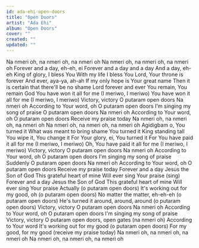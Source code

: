 ```yaml
---
id: ada-ehi-open-doors
title: "Open Doors"
artist: "Ada Ehi"
album: "Open Doors"
cover: ""
created: ""
updated: ""
---
```


Na nmeri oh, na nmeri oh, na nmeri oh
Na nmeri oh, na nmeri oh, na nmeri oh
Forever and a day, eh-eh, ei
Forever and a day and a day
And a day, eh-eh
King of glory, I bless You
With my life I bless You
Lord, Your throne is forever
And ever, aya-ya, ah-ah
If my only hope is Your great name
Then it is certain that there'll be no shame
Lord forever and ever
You remain, You remain God
You have won it all for me
(I meriwo, I meriwo)
You have won it all for me
(I meriwo, I meriwo)
Victory, victory
O putaram open doors
Na nmeri oh
According to Your word, oh
O putaram open doors
I'm singing my song of praise
O putaram open doors
Na nmeri oh
According to Your word, oh
O putaram open doors
Receive my praise today
Na nmeri oh, na nmeri oh, na nmeri oh
Na nmeri oh, na nmeri oh, na nmeri oh
Agidigbam o, You turned it
What was meant to bring shame
You turned it
King standing tall
You wipe it, You change it
For Your glory, ei, You turned it
For You have paid it all for me
(I meriwo, I meriwo)
Oh, You have paid it all for me
(I meriwo, I meriwo)
Victory, victory
O putaram open doors
Na nmeri oh
According to Your word, oh
O putaram open doors
I'm singing my song of praise
Suddenly
O putaram open doors
Na nmeri oh
According to Your word, oh
O putaram open doors
Receive my praise today
Forever and a day
Jesus the Son of God
This grateful heart of mine
Will ever sing Your praise (sing)
Forever and a day
Jesus the Son of God
This grateful heart of mine
Will ever sing Your praise
Actually (o putaram open doors)
It's working out for my good, oh (o putaram open doors)
No matter the matter, eh-eh-eh (o putaram open doors)
He's turned it around, around, around (o putaram open doors)
Victory, victory
O putaram open doors
Na nmeri oh
According to Your word, oh
O putaram open doors
I'm singing my song of praise
Victory, victory
O putaram open doors, open gates (na nmeri oh)
According to Your word
It's working out for my good (o putaram open doors)
For my good, for my good (receive my praise today)
Na nmeri oh, na nmeri oh, na nmeri oh
Na nmeri oh, na nmeri oh, na nmeri oh